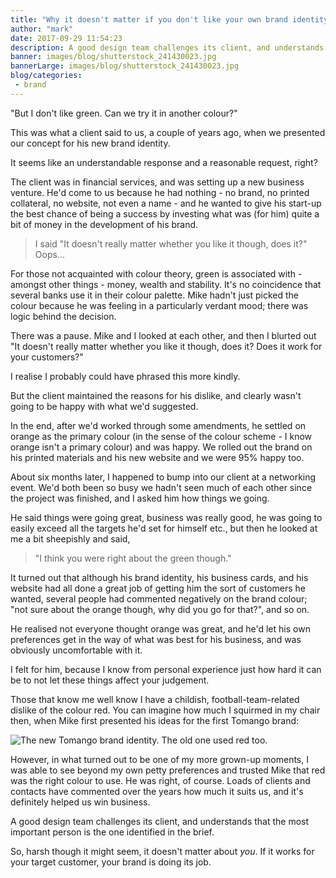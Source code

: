 ```yaml
---
title: "Why it doesn't matter if you don't like your own brand identity"
author: "mark"
date: 2017-09-29 11:54:23
description: A good design team challenges its client, and understands the most important person is the one identified in the brief.
banner: images/blog/shutterstock_241430023.jpg
bannerLarge: images/blog/shutterstock_241430023.jpg
blog/categories: 
 - brand
---
```


"But I don't like green. Can we try it in another colour?"

This was what a client said to us, a couple of years ago, when we presented our concept for his new brand identity.

It seems like an understandable response and a reasonable request, right?

The client was in financial services, and was setting up a new business venture. He'd come to us because he had nothing - no brand, no printed collateral, no website, not even a name - and he wanted to give his start-up the best chance of being a success by investing what was (for him) quite a bit of money in the development of his brand.

> I said "It doesn't really matter whether you like it though, does it?" Oops...

For those not acquainted with colour theory, green is associated with - amongst other things - money, wealth and stability. It's no coincidence that several banks use it in their colour palette. Mike hadn't just picked the colour because he was feeling in a particularly verdant mood; there was logic behind the decision.

There was a pause. Mike and I looked at each other, and then I blurted out "It doesn't really matter whether you like it though, does it? Does it work for your customers?"

I realise I probably could have phrased this more kindly.

But the client maintained the reasons for his dislike, and clearly wasn't going to be happy with what we'd suggested.

In the end, after we'd worked through some amendments, he settled on orange as the primary colour (in the sense of the colour scheme - I know orange isn't a primary colour) and was happy. We rolled out the brand on his printed materials and his new website and we were 95% happy too.

About six months later, I happened to bump into our client at a networking event. We'd both been so busy we hadn't seen much of each other since the project was finished, and I asked him how things we going.

He said things were going great, business was really good, he was going to easily exceed all the targets he'd set for himself etc., but then he looked at me a bit sheepishly and said,

> "I think you were right about the green though."

It turned out that although his brand identity, his business cards, and his website had all done a great job of getting him the sort of customers he wanted, several people had commented negatively on the brand colour; "not sure about the orange though, why did you go for that?", and so on.

He realised not everyone thought orange was great, and he'd let his own preferences get in the way of what was best for his business, and was obviously uncomfortable with it.

I felt for him, because I know from personal experience just how hard it can be to not let these things affect your judgement.

Those that know me well know I have a childish, football-team-related dislike of the colour red. You can imagine how much I squirmed in my chair then, when Mike first presented his ideas for the first Tomango brand:

![](images/blog/brand-2017-large.png "The new Tomango brand identity. The old one used red too.")

However, in what turned out to be one of my more grown-up moments, I was able to see beyond my own petty preferences and trusted Mike that red was the right colour to use. He was right, of course. Loads of clients and contacts have commented over the years how much it suits us, and it's definitely helped us win business.

A good design team challenges its client, and understands that the most important person is the one identified in the brief.

So, harsh though it might seem, it doesn't matter about *you*. If it works for your target customer, your brand is doing its job.


